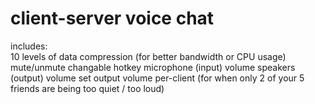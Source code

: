 # client-server voice chat
  
includes:  
10 levels of data compression (for better bandwidth or CPU usage)
mute/unmute changable hotkey
microphone (input) volume
speakers (output) volume
set output volume per-client (for when only 2 of your 5 friends are being too quiet / too loud)

